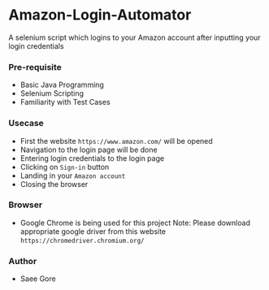 # Amazon-Login-Automator
A selenium script which logins to your Amazon account after inputting your login credentials

### Pre-requisite
- Basic Java Programming
- Selenium Scripting
- Familiarity with Test Cases

### Usecase

- First the website `https://www.amazon.com/` will be opened
- Navigation to the login page will be done
- Entering login credentials to the login page
- Clicking on `Sign-in` button
- Landing in your `Amazon account`
- Closing the browser

### Browser 
- Google Chrome is being used for this project
Note: Please download appropriate google driver from this website `https://chromedriver.chromium.org/`

### Author
- Saee Gore
